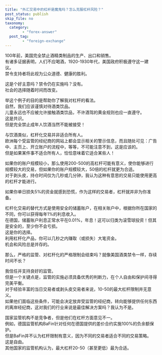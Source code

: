 ```yaml
---
title: "外汇交易中的杠杆是魔鬼吗？怎么克服杠杆风险？"
post_status: publish
skip_file: no
taxonomy:
  category:
        - "forex-answer"
  post_tag:
        - "foreign-exchange"
---
```


100年前，美国完全禁止酒精类制品的生产、出口和销售。  
有诸多证据表明，人们不应喝酒，1920-1930年代，美国政府积极遵守这一建议。  
禁令支持者将此视为公众道德、健康的胜利。

这是个好主意吗？禁令仍在实施吗？没有。  
社会的选择随着时间而改变。

举这个例子的目的是帮助你了解我对杠杆的看法。  
自然，我们应该谨慎对待酒类饮品。  
儿童永远也不应被允许接触酒类饮品，不许酒驾的黄金规则也应一直遵守。  
这是共识。  
但是完全禁止成年人饮酒当然不能被接受！

与饮酒类似，杠杆化交易并非适合所有人。  
欧洲每个受监管的经纪商的网站上都会显示相关的警示信息，而且随处可见：广告中、主页上、开立账户的流程中，等等，不可能注意不到，这是应该的。  
但是如果某件事不适合所有人，恰恰意味着它适合某些人！

如果你的账户规模较小，那么使用200-500的高杠杆可能有意义，使你能够进行规模较大的交易，但如果你的账户规模较大，50倍的杠杆就更为合适。  
对于剥头皮，持仓时间仅为几秒或几分钟，我认为这种有意思的交易只能使用更高的杠杆才能进行。

如果你单日损失5%的资金就感到恐慌，作为这样的交易者，杠杆就并非为你准备。

杠杆化交易的替代方式是使用安全的储蓄账户，在相关账户中，根据你所在国家的不同，你可以获得每年1%的利息收入。  
在德国，储蓄账户利息正常水平在0.01%，年息！这可以归类为滚雪球投资！但其是安全的，至少你不会亏损。  
这是你的选择。  
利用杠杆化产品，你可以几秒之内赚取（或损失）大笔资金。  
机会和风险总是并存的。

那么，严格的监管、对杠杆化的严格限制会结束吗？就像美国酒类禁令一样，存续时间不长？

我信任并支持良好的监管。  
但是一个关键点是，监管的实施必须具备优秀的判断力，在个人自由和保护间寻得完美平衡。  
对于经验丰富的当日交易者或剥头皮交易者来说，10-50的最大杠杆限制并无意义。  
如果他们面临这些条件，可能会决定放弃受监管的经纪商，转向能够提供任何东西的离岸经纪商，这对我们的行业来说是最佳解决方案吗？我认为不是。

国家监管机构不是竞争者，但是他们在杠杆方面意见不一。  
例如，德国监管机构BaFin针对任何在德国提供的差价合约实施100%的负余额保护。  
但是BaFin并不认为杠杆限制有意义，因为不同的交易者适合不同的交易策略。  
这是自由。  
其他国家的监管机构认为，最大杠杆20-50（甚至更低）最为合适。
